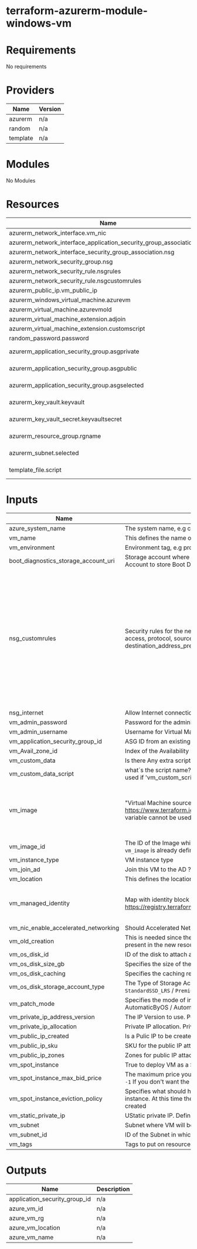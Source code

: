 # terraform-azurerm-module-windows-vm
# Requirements
No requirements

# Providers
| Name          | Version       |
| ------------- | ------------- |
| azurerm       | n/a           |
| random        | n/a           |
| template      | n/a           |

# Modules
No Modules

# Resources
| Name                                            | type               |
| ----------------------------------------------- | ------------------ |
| azurerm_network_interface.vm_nic                      | resource           |
| azurerm_network_interface_application_security_group_association.asg  | resource |
| azurerm_network_interface_security_group_association.nsg | resource           |
| azurerm_network_security_group.nsg     | resource           |
| azurerm_network_security_rule.nsgrules| resource        |
| azurerm_network_security_rule.nsgcustomrules | resource |
| azurerm_public_ip.vm_public_ip | resouce |
| azurerm_windows_virtual_machine.azurevm | resouce |
| azurerm_virtual_machine.azurevmold | resource |
| azurerm_virtual_machine_extension.adjoin | resource |
| azurerm_virtual_machine_extension.customscript | resource |
| random_password.password | resource |
| azurerm_application_security_group.asgprivate | data source |
| azurerm_application_security_group.asgpublic | data source |
| azurerm_application_security_group.asgselected | data source |
| azurerm_key_vault.keyvault | data source |
| azurerm_key_vault_secret.keyvaultsecret | data source |
| azurerm_resource_group.rgname | data source |
| azurerm_subnet.selected | data source |
| template_file.script | data souce |




# Inputs
| Name                 | Description                                  |  type          | Default                                                    |  Required  |
| -------------------- | -------------------------------------------- | -------------- | ---------------------------------------------------------  | ---------- |
| azure_system_name    | The system name, e.g catalog                 | string         | n/a                                                        | yes        |
| vm_name              | This defines the name of the VM              | string         | n/a                                                        | yes        |
| vm_environment       | Environment tag, e.g prd                     | string         | n/a                                                        | yes        |
| boot_diagnostics_storage_account_uri | Storage account where the boot diagnostics will be saved. Passing a null value will utilize a Managed Storage Account to store Boot Diagnostics | string | null | no |
| nsg_customrules | Security rules for the network security group using this format name = [name, description, priority, direction, access, protocol, source_port_range, destination_port_range, source_address_prefix, destination_address_prefix] | <pre>list(object({<br> name  = string<br> description = string <br> priority = number <br> direction  = string <br> access = string <br> protocol = string <br> source_port_range = string <br> source_port_ranges = list(string) <br> destination_port_range = string <br> destination_port_ranges = list(string) <br> source_address_prefix = string <br> source_address_prefixes = list(string) <br> destination_address_prefix = string <br> destination_address_prefixes = list(string) <br>})</pre> | [] | no |
| nsg_internet | Allow Internet connection inside the instance? | bool | true | no |
| vm_admin_password | Password for the administrator account of the virtual machine | string | null | no |
| vm_admin_username | Username for Virtual Machine administrator account | string | Admin | no |
| vm_application_security_group_id | ASG ID from an existing Application Security group | string | null | no |
| vm_Avail_zone_id     | Index of the Availability Zone which the Virtual Machine should be allocated in | number    | null                         | no         |
| vm_custom_data | Is there Any extra script to be ran? if yes, upload the script to the repository  | bool | false | no |
| vm_custom_data_script | what´s the script name? ex: 'createfolder.ps1', upload the script to the repository / This variable cannot be used if 'vm_custom_script' is 'false'. | list(string) | [] | no
| vm_image             | "Virtual Machine source image information. See https://www.terraform.io/docs/providers/azurerm/r/virtual_machine.html#storage_image_reference. This variable cannot be used if `vm_image_id` is already defined." | map(string)   | <pre>object({<br> publisher = "MicrosoftWindowsServer"<br> offer     = "WindowsServer" <br> sku       = "2019-Datacenter" <br> version   = "latest" <br>})</pre> | no         |
| vm_image_id          | The ID of the Image which this Virtual Machine should be created from. This variable cannot be used if `vm_image` is already defined | string         | null  | no         |
| vm_instance_type     | VM instance type                             | string         | "Standard_B2s"                                             | no         |
| vm_join_ad | Join this VM to the AD ? | bool | false | no |
| vm_location          | This defines the location of the resource    | string         | "westeurope"                                               | no         |
| vm_managed_identity | Map with identity block informations as described here https://registry.terraform.io/providers/hashicorp/azurerm/latest/docs/resources/linux_virtual_machine#identity | <pre>object({<br> type         = string <br> identity_ids = list(string) <br>})</pre> | <pre>{<br> type = "SystemAssigned" <br> identity_ids = [] <br>}</pre> | no
| vm_nic_enable_accelerated_networking | Should Accelerated Networking be enabled? Defaults to `false` | bool | false | no |
| vm_old_creation  | This is needed since there are some features in the old resource azurerm_virtual_machine(true) that are not present in the new resource azurerm_windows_virtual_machine(false) | bool   | false | no| 
| vm_os_disk_id | ID of the disk to attach as the OS Disk | string | null | no | 
| vm_os_disk_size_gb | Specifies the size of the OS disk in gigabytes | string | null | no |
| vm_os_disk_caching | Specifies the caching requirements for the OS Disk (None / ReadOnly / ReadWrite) | string | null | no |
| vm_os_disk_storage_account_type | The Type of Storage Account which should back this the Internal OS Disk. Possible values are (`Standard_LRS` / `StandardSSD_LRS` / `Premium_LRS` / `StandardSSD_ZRS` / `Premium_ZRS`) | string | "Premium_ZRS" | no |
| vm_patch_mode | Specifies the mode of in-guest patching to this Windows Virtual Machine. Possible values are Manual / AutomaticByOS / AutomaticByPlatform | string | "AutomaticByOS" | no |
| vm_private_ip_address_version | The IP Version to use. Possible values are IPv4 or IPv6. Defaults to IPv4 | string | "IPv4" | no |
|vm_private_ip_allocation| Private IP allocation. Private IP is dynamic if not set. Dynamic / Static | string   | null | no         |
| vm_public_ip_created          | Is a Pulic IP  to be created? Public IP is False if not set | bool   | false | no         |
| vm_public_ip_sku | SKU for the public IP attached to the VM. Can be `null` if no public IP needed | string | "Standard" | no |
| vm_public_ip_zones | Zones for public IP attached to the VM. Can be `null` if no zone distpatch | list(number) | [1, 2, 3] | no |
| vm_spot_instance | True to deploy VM as a Spot Instance | bool | false | no |
| vm_spot_instance_max_bid_price | The maximum price you're willing to pay for this VM in US Dollars; must be greater than the current spot price. `-1` If you don't want the VM to be evicted for price reasons | number | -1 | no |
| vm_spot_instance_eviction_policy | Specifies what should happen when the Virtual Machine is evicted for price reasons when using a Spot instance. At this time the only supported value is `Deallocate`. Changing this forces a new resource to be created | string | "Deallocate" | no |
| vm_static_private_ip          | UStatic private IP. Define the static IP address for that VM | string   | null | no         |
| vm_subnet            | Subnet where VM will be created. (public / private) | string   | "private"                                                 | no         |
| vm_subnet_id         | ID of the Subnet in which create the Virtual Machine | string  | null                                                      | no         |
| vm_tags              | Tags to put on resources                     | map(any)       | {}                                                         | no         |





# Outputs
| Name                           | Description   |
| ------------------------------ | ------------- |
| application_security_group_id  | n/a           |
| azure_vm_id                    | n/a           |
| azure_vm_rg                    | n/a           |
| azure_vm_location              | n/a           |
| azure_vm_name                  | n/a           |

